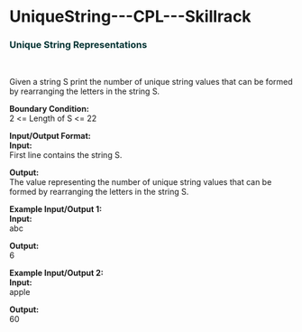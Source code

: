 # UniqueString---CPL---Skillrack
<h3 style="color:#003333">Unique String Representations</h3>
 <br> <p>Given a string S print the number of unique string values that can be formed by rearranging the letters in the string S.</p>
<p><strong>Boundary Condition:</strong><br>
2 &lt;= Length of S &lt;= 22&nbsp;</p>

<p><strong>Input/Output Format:<br>
Input:</strong><br>
First line contains the string S.</p>

<p><strong>Output:</strong><br>
The value representing the number of unique string values that can be formed by rearranging the letters in the string S.</p>

<p><strong>Example Input/Output 1:<br>
Input:</strong><br>
abc</p>

<p><strong>Output:</strong><br>
6</p>

<p><strong>Example Input/Output 2:<br>
Input:</strong><br>
apple</p>

<p><strong>Output:</strong><br>
60</p>
